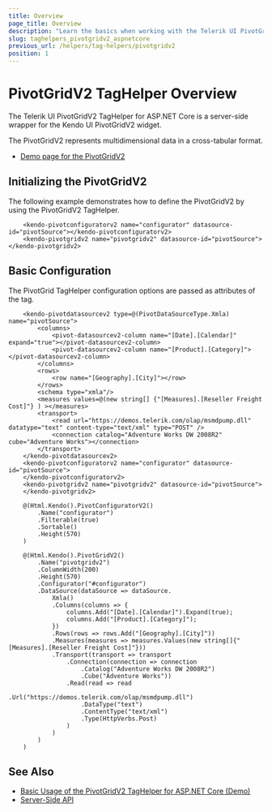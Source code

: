 ```yaml
---
title: Overview
page_title: Overview
description: "Learn the basics when working with the Telerik UI PivotGridV2 TagHelper for ASP.NET Core (MVC 6 or ASP.NET Core MVC)."
slug: taghelpers_pivotgridv2_aspnetcore
previous_url: /helpers/tag-helpers/pivotgridv2
position: 1
---
```


# PivotGridV2 TagHelper Overview

The Telerik UI PivotGridV2 TagHelper for ASP.NET Core is a server-side wrapper for the Kendo UI PivotGridV2 widget.

The PivotGridV2 represents multidimensional data in a cross-tabular format.

* [Demo page for the PivotGridV2](https://demos.telerik.com/aspnet-core/pivotgridv2/tag-helper)

## Initializing the PivotGridV2

The following example demonstrates how to define the PivotGridV2 by using the PivotGridV2 TagHelper.

        <kendo-pivotconfiguratorv2 name="configurator" datasource-id="pivotSource"></kendo-pivotconfiguratorv2>
        <kendo-pivotgridv2 name="pivotgridv2" datasource-id="pivotSource"></kendo-pivotgridv2>

## Basic Configuration

The PivotGrid TagHelper configuration options are passed as attributes of the tag.

```tagHelper
    <kendo-pivotdatasourcev2 type=@(PivotDataSourceType.Xmla) name="pivotSource">
        <columns>
            <pivot-datasourcev2-column name="[Date].[Calendar]" expand="true"></pivot-datasourcev2-column>
            <pivot-datasourcev2-column name="[Product].[Category]"></pivot-datasourcev2-column>
        </columns>
        <rows>
            <row name="[Geography].[City]"></row>
        </rows>
        <schema type="xmla"/>
        <measures values=@(new string[] {"[Measures].[Reseller Freight Cost]"} ) ></measures>
        <transport>
            <read url="https://demos.telerik.com/olap/msmdpump.dll" datatype="text" content-type="text/xml" type="POST" />
            <connection catalog="Adventure Works DW 2008R2" cube="Adventure Works"></connection>
        </transport>
    </kendo-pivotdatasourcev2>
    <kendo-pivotconfiguratorv2 name="configurator" datasource-id="pivotSource">
    </kendo-pivotconfiguratorv2>
    <kendo-pivotgridv2 name="pivotgridv2" datasource-id="pivotSource">
    </kendo-pivotgridv2>
```
```cshtml
    @(Html.Kendo().PivotConfiguratorV2()
        .Name("configurator")
        .Filterable(true)
        .Sortable()
        .Height(570)
    )

    @(Html.Kendo().PivotGridV2()
        .Name("pivotgridv2")
        .ColumnWidth(200)
        .Height(570)
        .Configurator("#configurator")
        .DataSource(dataSource => dataSource.
            Xmla()
            .Columns(columns => {
                columns.Add("[Date].[Calendar]").Expand(true);
                columns.Add("[Product].[Category]");
            })
            .Rows(rows => rows.Add("[Geography].[City]"))
            .Measures(measures => measures.Values(new string[]{"[Measures].[Reseller Freight Cost]"}))
            .Transport(transport => transport
                .Connection(connection => connection
                    .Catalog("Adventure Works DW 2008R2")
                    .Cube("Adventure Works"))
                .Read(read => read
                    .Url("https://demos.telerik.com/olap/msmdpump.dll")
                    .DataType("text")
                    .ContentType("text/xml")
                    .Type(HttpVerbs.Post)
                )
            )
        )
    )
```

## See Also

* [Basic Usage of the PivotGridV2 TagHelper for ASP.NET Core (Demo)](https://demos.telerik.com/aspnet-core/pivotgridv2/tag-helper)
* [Server-Side API](/api/pivotgridv2)
